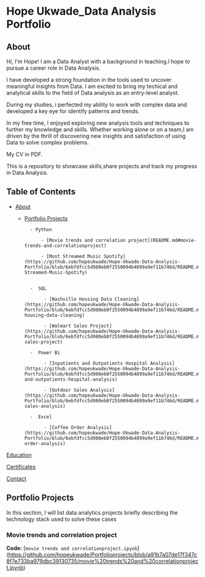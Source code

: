 # Hope Ukwade_Data Analysis Portfolio
## About
Hi, I'm Hope! I am a Data Analyst with a background in teaching.I hope to pursue a career role in Data Analysis.


I have developed a strong foundation in the tools used to uncover meaningful insights from Data. I am excited to bring my techical and analytical skills to the field of Data analysis as an entry-level analyst.


During my studies, i perfected my ability to work with complex data and developed a key eye for identify patterns and trends.

In my free time, I enjoyed exploring new analysis tools and techniques to further my knowledge and skills. Whether working alone or on a team,I am driven by the thrill of discovering new insights and satisfaction of using Data to solve complex problems.


My CV in PDF.


This is a repository to showcase skills,share projects and track my progress in Data Analysis.


## Table of Contents


 -  [About](#About)

  
    - [Portfolio Projects](#Portfolio-Projects)

   
            - Python

                - [Movie trends and correlation project](README.md#movie-trends-and-correlationproject) 

                - [Most Streamed Music Spotify](https://github.com/hopeukwade/Hope-Ukwade-Data-Analysis-Portfolio/blob/6ebfdfcc5d980eb0f2550094b4899a9ef11b746d/README.md#Most-Streamed-Music-Spotify)


            -  SQL

                 - [Nashville Housing Data Cleaning](https://github.com/hopeukwade/Hope-Ukwade-Data-Analysis-Portfolio/blob/6ebfdfcc5d980eb0f2550094b4899a9ef11b746d/README.md#nashville-housing-data-cleaning)

                 - [Walmart Sales Project](https://github.com/hopeukwade/Hope-Ukwade-Data-Analysis-Portfolio/blob/6ebfdfcc5d980eb0f2550094b4899a9ef11b746d/README.md#walmart-sales-project)

            -  Power Bi

                 - [Inpatients and Outpatients Hospital Analysis](https://github.com/hopeukwade/Hope-Ukwade-Data-Analysis-Portfolio/blob/6ebfdfcc5d980eb0f2550094b4899a9ef11b746d/README.md#inpatients-and-outpatients-hospital-analysis)

                 - [Outdoor Sales Analysis](https://github.com/hopeukwade/Hope-Ukwade-Data-Analysis-Portfolio/blob/6ebfdfcc5d980eb0f2550094b4899a9ef11b746d/README.md#outdoor-sales-analysis)

            -  Excel 

                 - [Coffee Order Analysis](https://github.com/hopeukwade/Hope-Ukwade-Data-Analysis-Portfolio/blob/6ebfdfcc5d980eb0f2550094b4899a9ef11b746d/README.md#coffee-order-analysis)


 [Education](Education)
 

 [Certificates](Certificates)


 [Contact](Contact)


 ## Portfolio Projects
 

 In this section, I will list data analytics projects briefly describing the technology stack used to solve these cases


 ### Movie trends and correlation project

 **Code:** [`movie trends and correlationproject.ipynb`] (https://github.com/hopeukwade/Portfolioprojects/blob/a91b7a07de17f347c8f7e733ba979dbc39130735/movie%20trends%20and%20correlationproject.ipynb)

 
 
                 
       
